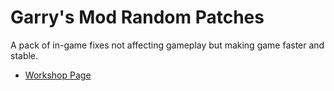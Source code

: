 # Garry's Mod Random Patches
A pack of in-game fixes not affecting gameplay but making game faster and stable.
- [Workshop Page](https://steamcommunity.com/sharedfiles/filedetails/?id=2806290767)
